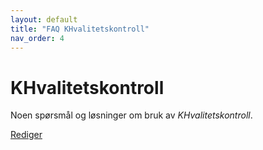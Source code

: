 ```yaml
---
layout: default
title: "FAQ KHvalitetskontroll"
nav_order: 4
---
```


# KHvalitetskontroll

Noen spørsmål og løsninger om bruk av *KHvalitetskontroll*.




[Rediger](https://github.com/helseprofil/helseprofil.github.io/edit/main/docs/faq-khvalitetskontroll.md)
